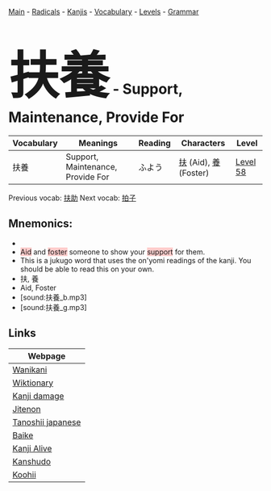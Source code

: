<style> bigfont {font-size: 100px}</style>
[Main](../README.md) -
[Radicals](../radicals.md) -
[Kanjis](../kanjis.md) -
[Vocabulary](../vocabulary.md) -
[Levels](../levels.md) -
[Grammar](../grammar.md)
# <bigfont> 扶養</bigfont> - Support, Maintenance, Provide For 

| Vocabulary | Meanings | Reading | Characters | Level |
| --- | --- | --- | --- | --- |
| 扶養 | Support, Maintenance, Provide For | ふよう |  [扶](../kanjis/扶.md) (Aid), [養](../kanjis/養.md) (Foster) | [Level 58](../levels/wk_level58.md) |

Previous vocab: [扶助](扶助.md) Next vocab: [拍子](拍子.md) 

## Mnemonics:

* 
* <span style="background-color:#ffcccb"> Aid</span> and <span style="background-color:#ffcccb"> foster</span> someone to show your <span style="background-color:#ffcccb"> support</span> for them. 
* This is a jukugo word that uses the on'yomi readings of the kanji. You should be able to read this on your own.
* 扶, 養
* Aid, Foster
* [sound:扶養_b.mp3]
* [sound:扶養_g.mp3]


## Links 

| Webpage |
| --- |
| [Wanikani          ](https://www.wanikani.com/kanji/扶養) |
| [Wiktionary        ](https://en.wiktionary.org/wiki/扶養) |
| [Kanji damage      ](http://www.kanjidamage.com/kanji/search?utf8=✓&q=扶養) |
| [Jitenon           ](https://jitenon.com/kanji/扶養) |
| [Tanoshii japanese ](https://www.tanoshiijapanese.com/dictionary/kanji.cfm?k=扶養) |
| [Baike             ](https://baike.baidu.com/item/扶養) |
| [Kanji Alive       ](https://app.kanjialive.com/扶養) |
| [Kanshudo          ](https://www.kanshudo.com/searchmn?q=扶養) |
| [Koohii            ](https://kanji.koohii.com/study/kanji/扶養) |
